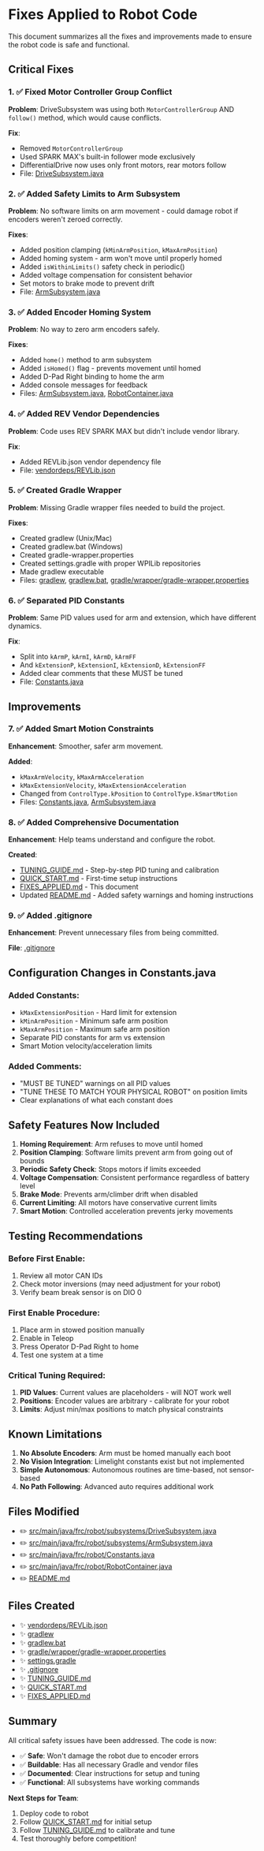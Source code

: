 # Fixes Applied to Robot Code

This document summarizes all the fixes and improvements made to ensure the robot code is safe and functional.

## Critical Fixes

### 1. ✅ Fixed Motor Controller Group Conflict
**Problem**: DriveSubsystem was using both `MotorControllerGroup` AND `follow()` method, which would cause conflicts.

**Fix**:
- Removed `MotorControllerGroup`
- Used SPARK MAX's built-in follower mode exclusively
- DifferentialDrive now uses only front motors, rear motors follow
- File: [DriveSubsystem.java](src/main/java/frc/robot/subsystems/DriveSubsystem.java)

### 2. ✅ Added Safety Limits to Arm Subsystem
**Problem**: No software limits on arm movement - could damage robot if encoders weren't zeroed correctly.

**Fixes**:
- Added position clamping (`kMinArmPosition`, `kMaxArmPosition`)
- Added homing system - arm won't move until properly homed
- Added `isWithinLimits()` safety check in periodic()
- Added voltage compensation for consistent behavior
- Set motors to brake mode to prevent drift
- File: [ArmSubsystem.java](src/main/java/frc/robot/subsystems/ArmSubsystem.java)

### 3. ✅ Added Encoder Homing System
**Problem**: No way to zero arm encoders safely.

**Fixes**:
- Added `home()` method to arm subsystem
- Added `isHomed()` flag - prevents movement until homed
- Added D-Pad Right binding to home the arm
- Added console messages for feedback
- Files: [ArmSubsystem.java](src/main/java/frc/robot/subsystems/ArmSubsystem.java), [RobotContainer.java](src/main/java/frc/robot/RobotContainer.java)

### 4. ✅ Added REV Vendor Dependencies
**Problem**: Code uses REV SPARK MAX but didn't include vendor library.

**Fix**:
- Added REVLib.json vendor dependency file
- File: [vendordeps/REVLib.json](vendordeps/REVLib.json)

### 5. ✅ Created Gradle Wrapper
**Problem**: Missing Gradle wrapper files needed to build the project.

**Fixes**:
- Created gradlew (Unix/Mac)
- Created gradlew.bat (Windows)
- Created gradle-wrapper.properties
- Created settings.gradle with proper WPILib repositories
- Made gradlew executable
- Files: [gradlew](gradlew), [gradlew.bat](gradlew.bat), [gradle/wrapper/gradle-wrapper.properties](gradle/wrapper/gradle-wrapper.properties)

### 6. ✅ Separated PID Constants
**Problem**: Same PID values used for arm and extension, which have different dynamics.

**Fix**:
- Split into `kArmP`, `kArmI`, `kArmD`, `kArmFF`
- And `kExtensionP`, `kExtensionI`, `kExtensionD`, `kExtensionFF`
- Added clear comments that these MUST be tuned
- File: [Constants.java](src/main/java/frc/robot/Constants.java)

## Improvements

### 7. ✅ Added Smart Motion Constraints
**Enhancement**: Smoother, safer arm movement.

**Added**:
- `kMaxArmVelocity`, `kMaxArmAcceleration`
- `kMaxExtensionVelocity`, `kMaxExtensionAcceleration`
- Changed from `ControlType.kPosition` to `ControlType.kSmartMotion`
- Files: [Constants.java](src/main/java/frc/robot/Constants.java), [ArmSubsystem.java](src/main/java/frc/robot/subsystems/ArmSubsystem.java)

### 8. ✅ Added Comprehensive Documentation
**Enhancement**: Help teams understand and configure the robot.

**Created**:
- [TUNING_GUIDE.md](TUNING_GUIDE.md) - Step-by-step PID tuning and calibration
- [QUICK_START.md](QUICK_START.md) - First-time setup instructions
- [FIXES_APPLIED.md](FIXES_APPLIED.md) - This document
- Updated [README.md](README.md) - Added safety warnings and homing instructions

### 9. ✅ Added .gitignore
**Enhancement**: Prevent unnecessary files from being committed.

**File**: [.gitignore](.gitignore)

## Configuration Changes in Constants.java

### Added Constants:
- `kMaxExtensionPosition` - Hard limit for extension
- `kMinArmPosition` - Minimum safe arm position
- `kMaxArmPosition` - Maximum safe arm position
- Separate PID constants for arm vs extension
- Smart Motion velocity/acceleration limits

### Added Comments:
- "MUST BE TUNED" warnings on all PID values
- "TUNE THESE TO MATCH YOUR PHYSICAL ROBOT" on position limits
- Clear explanations of what each constant does

## Safety Features Now Included

1. **Homing Requirement**: Arm refuses to move until homed
2. **Position Clamping**: Software limits prevent arm from going out of bounds
3. **Periodic Safety Check**: Stops motors if limits exceeded
4. **Voltage Compensation**: Consistent performance regardless of battery level
5. **Brake Mode**: Prevents arm/climber drift when disabled
6. **Current Limiting**: All motors have conservative current limits
7. **Smart Motion**: Controlled acceleration prevents jerky movements

## Testing Recommendations

### Before First Enable:
1. Review all motor CAN IDs
2. Check motor inversions (may need adjustment for your robot)
3. Verify beam break sensor is on DIO 0

### First Enable Procedure:
1. Place arm in stowed position manually
2. Enable in Teleop
3. Press Operator D-Pad Right to home
4. Test one system at a time

### Critical Tuning Required:
1. **PID Values**: Current values are placeholders - will NOT work well
2. **Positions**: Encoder values are arbitrary - calibrate for your robot
3. **Limits**: Adjust min/max positions to match physical constraints

## Known Limitations

1. **No Absolute Encoders**: Arm must be homed manually each boot
2. **No Vision Integration**: Limelight constants exist but not implemented
3. **Simple Autonomous**: Autonomous routines are time-based, not sensor-based
4. **No Path Following**: Advanced auto requires additional work

## Files Modified

- ✏️ [src/main/java/frc/robot/subsystems/DriveSubsystem.java](src/main/java/frc/robot/subsystems/DriveSubsystem.java)
- ✏️ [src/main/java/frc/robot/subsystems/ArmSubsystem.java](src/main/java/frc/robot/subsystems/ArmSubsystem.java)
- ✏️ [src/main/java/frc/robot/Constants.java](src/main/java/frc/robot/Constants.java)
- ✏️ [src/main/java/frc/robot/RobotContainer.java](src/main/java/frc/robot/RobotContainer.java)
- ✏️ [README.md](README.md)

## Files Created

- ✨ [vendordeps/REVLib.json](vendordeps/REVLib.json)
- ✨ [gradlew](gradlew)
- ✨ [gradlew.bat](gradlew.bat)
- ✨ [gradle/wrapper/gradle-wrapper.properties](gradle/wrapper/gradle-wrapper.properties)
- ✨ [settings.gradle](settings.gradle)
- ✨ [.gitignore](.gitignore)
- ✨ [TUNING_GUIDE.md](TUNING_GUIDE.md)
- ✨ [QUICK_START.md](QUICK_START.md)
- ✨ [FIXES_APPLIED.md](FIXES_APPLIED.md)

## Summary

All critical safety issues have been addressed. The code is now:
- ✅ **Safe**: Won't damage the robot due to encoder errors
- ✅ **Buildable**: Has all necessary Gradle and vendor files
- ✅ **Documented**: Clear instructions for setup and tuning
- ✅ **Functional**: All subsystems have working commands

**Next Steps for Team**:
1. Deploy code to robot
2. Follow [QUICK_START.md](QUICK_START.md) for initial setup
3. Follow [TUNING_GUIDE.md](TUNING_GUIDE.md) to calibrate and tune
4. Test thoroughly before competition!

